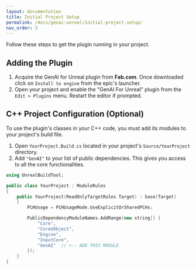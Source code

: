 ```yaml
---
layout: documentation
title: Initial Project Setup
permalink: /docs/genai-unreal/initial-project-setup/
nav_order: 3
---
```


Follow these steps to get the plugin running in your project.

## Adding the Plugin

1. Acquire the GenAI for Unreal plugin from **Fab.com**. Once downloaded click on `Install to engine` from the epic's launcher.
2. Open your project and enable the "GenAI For Unreal" plugin from the `Edit > Plugins` menu. Restart the editor if prompted.

## C++ Project Configuration (Optional)

To use the plugin's classes in your C++ code, you must add its modules to your project's build file.

1. Open `YourProject.Build.cs` located in your project's `Source/YourProject` directory.
2. Add `"GenAI"` to your list of public dependencies. This gives you access to all the core functionalities.

```cpp
using UnrealBuildTool;

public class YourProject : ModuleRules
{
    public YourProject(ReadOnlyTargetRules Target) : base(Target)
    {
        PCHUsage = PCHUsageMode.UseExplicitOrSharedPCHs;

        PublicDependencyModuleNames.AddRange(new string[] {
            "Core",
            "CoreUObject",
            "Engine",
            "InputCore",
            "GenAI"  // <-- ADD THIS MODULE
        });
    }
}
```

